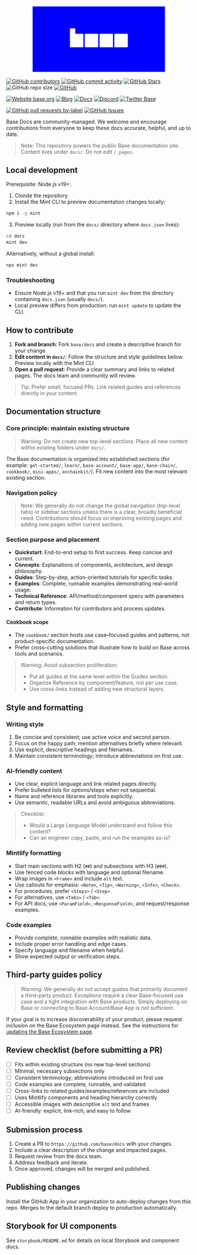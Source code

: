 <p align="center">
<img src="./Basemark.png" alt="Base logo" width="360" />
</p>

<!-- Badge row 1 - status -->

[![GitHub contributors](https://img.shields.io/github/contributors/base/docs)](https://github.com/base/docs/graphs/contributors)
[![GitHub commit activity](https://img.shields.io/github/commit-activity/w/base/docs)](https://github.com/base/docs/graphs/contributors)
[![GitHub Stars](https://img.shields.io/github/stars/base/docs.svg)](https://github.com/base/docs/stargazers)
![GitHub repo size](https://img.shields.io/github/repo-size/base/docs)
[![GitHub](https://img.shields.io/github/license/base/docs?color=blue)](https://github.com/base/docs/blob/main/LICENSE.md)

<!-- Badge row 2 - links and profiles -->

[![Website base.org](https://img.shields.io/website-up-down-green-red/https/base.org.svg)](https://base.org)
[![Blog](https://img.shields.io/badge/blog-up-green)](https://base.mirror.xyz/)
[![Docs](https://img.shields.io/badge/docs-up-green)](https://docs.base.org/)
[![Discord](https://img.shields.io/discord/1067165013397213286?label=discord)](https://base.org/discord)
[![Twitter Base](https://img.shields.io/twitter/follow/Base?style=social)](https://twitter.com/Base)

<!-- Badge row 3 - detailed status -->

[![GitHub pull requests by-label](https://img.shields.io/github/issues-pr-raw/base/docs)](https://github.com/base/docs/pulls)
[![GitHub Issues](https://img.shields.io/github/issues-raw/base/docs.svg)](https://github.com/base/docs/issues)

Base Docs are community-managed. We welcome and encourage contributions from everyone to keep these docs accurate, helpful, and up to date.

> Note: This repository powers the public Base documentation site. Content lives under `docs/`. Do not edit `/_pages`.

## Local development

Prerequisite: Node.js v19+.

1. Clonde the repository.
2. Install the Mint CLI to preview documentation changes locally:

```bash
npm i -g mint
```

3. Preview locally (run from the `docs/` directory where `docs.json` lives):

```bash
cd docs
mint dev
```

Alternatively, without a global install:

```bash
npx mint dev
```

### Troubleshooting

- Ensure Node.js v19+ and that you run `mint dev` from the directory containing `docs.json` (usually `docs/`).
- Local preview differs from production: run `mint update` to update the CLI.

## How to contribute

1. **Fork and branch**: Fork `base/docs` and create a descriptive branch for your change.
2. **Edit content in `docs/`**: Follow the structure and style guidelines below. Preview locally with the Mint CLI.
3. **Open a pull request**: Provide a clear summary and links to related pages. The docs team and community will review.

> Tip: Prefer small, focused PRs. Link related guides and references directly in your content.

## Documentation structure

### Core principle: maintain existing structure

> Warning: Do not create new top-level sections. Place all new content within existing folders under `docs/`.

The Base documentation is organized into established sections (for example: `get-started/`, `learn/`, `base-account/`, `base-app/`, `base-chain/`, `cookbook/`, `mini-apps/`, `onchainkit/`). Fit new content into the most relevant existing section.

### Navigation policy

> Note: We generally do not change the global navigation (top-level tabs) or sidebar sections unless there is a clear, broadly beneficial need. Contributions should focus on improving existing pages and adding new pages within current sections.

### Section purpose and placement

- **Quickstart**: End-to-end setup to first success. Keep concise and current.
- **Concepts**: Explanations of components, architecture, and design philosophy.
- **Guides**: Step-by-step, action-oriented tutorials for specific tasks.
- **Examples**: Complete, runnable examples demonstrating real-world usage.
- **Technical Reference**: API/method/component specs with parameters and return types.
- **Contribute**: Information for contributors and process updates.

#### Cookbook scope

- The `cookbook/` section hosts use case–focused guides and patterns, not product-specific documentation.
- Prefer cross-cutting solutions that illustrate how to build on Base across tools and scenarios.

> Warning: Avoid subsection proliferation:
> - Put all guides at the same level within the Guides section.
> - Organize Reference by component/feature, not per use case.
> - Use cross-links instead of adding new structural layers.

## Style and formatting

### Writing style

1. Be concise and consistent; use active voice and second person.
2. Focus on the happy path; mention alternatives briefly where relevant.
3. Use explicit, descriptive headings and filenames.
4. Maintain consistent terminology; introduce abbreviations on first use.

### AI-friendly content

- Use clear, explicit language and link related pages directly.
- Prefer bulleted lists for options/steps when not sequential.
- Name and reference libraries and tools explicitly.
- Use semantic, readable URLs and avoid ambiguous abbreviations.

> Checklist:
> - Would a Large Language Model understand and follow this content?
> - Can an engineer copy, paste, and run the examples as-is?

### Mintlify formatting

- Start main sections with H2 (`##`) and subsections with H3 (`###`).
- Use fenced code blocks with language and optional filename.
- Wrap images in `<Frame>` and include `alt` text.
- Use callouts for emphasis: `<Note>`, `<Tip>`, `<Warning>`, `<Info>`, `<Check>`.
- For procedures, prefer `<Steps>` / `<Step>`.
- For alternatives, use `<Tabs>` / `<Tab>`.
- For API docs, use `<ParamField>`, `<ResponseField>`, and request/response examples.

### Code examples

- Provide complete, runnable examples with realistic data.
- Include proper error handling and edge cases.
- Specify language and filename when helpful.
- Show expected output or verification steps.

## Third-party guides policy

> Warning: We generally do not accept guides that primarily document a third-party product. Exceptions require a clear Base-focused use case and a tight integration with Base products. Simply deploying on Base or connecting to Base Account/Base App is not sufficient.

If your goal is to increase discoverability of your product, please request inclusion on the Base Ecosystem page instead. See the instructions for [updating the Base Ecosystem page](https://github.com/base/web?tab=readme-ov-file#updating-the-base-ecosystem-page).

## Review checklist (before submitting a PR)

- [ ] Fits within existing structure (no new top-level sections)
- [ ] Minimal, necessary subsections only
- [ ] Consistent terminology; abbreviations introduced on first use
- [ ] Code examples are complete, runnable, and validated
- [ ] Cross-links to related guides/examples/references are included
- [ ] Uses Mintlify components and heading hierarchy correctly
- [ ] Accessible images with descriptive `alt` text and frames
- [ ] AI-friendly: explicit, link-rich, and easy to follow

## Submission process

1. Create a PR to `https://github.com/base/docs` with your changes.
2. Include a clear description of the change and impacted pages.
3. Request review from the docs team.
4. Address feedback and iterate.
5. Once approved, changes will be merged and published.

## Publishing changes

Install the GitHub App in your organization to auto-deploy changes from this repo. Merges to the default branch deploy to production automatically.

## Storybook for UI components

See `storybook/README.md` for details on local Storybook and component docs.
